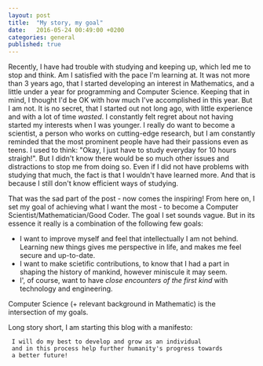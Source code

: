 ```yaml
---
layout: post
title:  "My story, my goal"
date:   2016-05-24 00:49:00 +0200
categories: general
published: true
---
```

  Recently, I have had trouble with studying and keeping up, which led me to stop and think.
  Am I satisfied with the pace I'm learning at. It was not more than 3 years ago, that I
  started developing an interest in Mathematics, and a little under a year for programming 
  and Computer Science. Keeping that in mind, I thought I'd be OK with how much I've accomplished
  in this year.
  But I am not. It is no secret, that I started out not long ago, with little experience and with a 
  lot of time *wasted*. I constantly felt regret about not having started my interests when I was younger.
  I really do want to become a scientist, a person who works on cutting-edge research, but I am constantly
  reminded that the most prominent people have had their passions even as teens. I used to think: "Okay, I just have
  to study everyday for 10 hours straigh!". But I didn't know there would be so much other issues and distractions
  to stop me from doing so. Even if I did not have problems with studying that much, the fact is that I wouldn't have
  learned more. And that is because I still don't know efficient ways of studying.

  That was the sad part of the post - now comes the inspiring!
  From here on, I set my goal of achieving what I want the most - to become a Computer Scientist/Mathematician/Good Coder.
  The goal I set sounds vague. But in its essence it really is a combination of the following few goals:

  * I want to improve myself and feel that intellectually I am not behind.  
    Learning new things gives me perspective in life, and makes me feel  
    secure and up-to-date.
  * I want to make scietific contributions, to know that I had a part in  
  	shaping the history of mankind, however miniscule it may seem.
  * I', of course, want to have *close encounters of the first kind* with technology
    and engineering.

  Computer Science (+ relevant background in Mathematic) is the intersection of my goals.

  Long story short, I am starting this blog with a manifesto:

  	 I will do my best to develop and grow as an individual
  	 and in this process help further humanity's progress towards  
  	 a better future!


  
